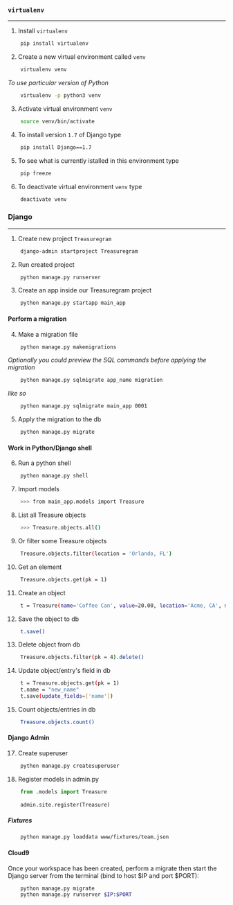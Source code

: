 ### `virtualenv`

---

1. Install `virtualenv`
```bash
    pip install virtualenv
```
2. Create a new virtual environment called `venv`
```bash
    virtualenv venv
```
*To use particular version of Python*
```bash
    virtualenv -p python3 venv
```
3. Activate virtual environment `venv`
```bash
    source venv/bin/activate
```
4. To install version `1.7` of Django type
```bash
    pip install Django==1.7
```
5. To see what is currently istalled in this environment type
```bash
    pip freeze
```
6. To deactivate virtual environment `venv` type
```bash
    deactivate venv
```

### Django

---

1. Create new project `Treasuregram`
```bash
    django-admin startproject Treasuregram
```
2. Run created project
```bash
    python manage.py runserver
```
3. Create an app inside our Treasuregram project
```bash
    python manage.py startapp main_app
```

#### Perform a migration

4. Make a migration file
```bash
    python manage.py makemigrations
```

*Optionally you could preview the SQL commands before applying the migration*
```bash
    python manage.py sqlmigrate app_name migration
```
*like so*
```bash
    python manage.py sqlmigrate main_app 0001
```

5. Apply the migration to the db
```bash
    python manage.py migrate
```

#### Work in Python/Django shell

6. Run a python shell
```bash
    python manage.py shell
```
7. Import models
```bash
    >>> from main_app.models import Treasure
```
8. List all Treasure objects
```bash
    >>> Treasure.objects.all()
```
9. Or filter some Treasure objects
```bash
    Treasure.objects.filter(location = 'Orlando, FL')
```
10. Get an element
```bash
    Treasure.objects.get(pk = 1)
```
11. Create an object
```bash
    t = Treasure(name='Coffee Can', value=20.00, location='Acme, CA', material='tin', img_url='...')
```
12. Save the object to db
```bash
    t.save()
```
13. Delete object from db
```bash
    Treasure.objects.filter(pk = 4).delete()
```
14. Update object/entry's field in db
```bash
    t = Treasure.objects.get(pk = 1)
    t.name = "new_name"
    t.save(update_fields=['name'])
```
15. Count objects/entries in db
 ```bash
     Treasure.objects.count()
```

#### Django Admin

17. Create superuser
```bash
    python manage.py createsuperuser
```
18. Register models in admin.py
```python
    from .models import Treasure
    
    admin.site.register(Treasure)
```

##### Fixtures
```bash
    python manage.py loaddata www/fixtures/team.json
```

#### Cloud9

Once your workspace has been created, perform a migrate then start the Django server from the terminal (bind to host $IP and port $PORT):
```bash
    python manage.py migrate
    python manage.py runserver $IP:$PORT
```